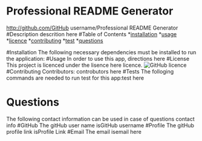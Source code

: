 # Professional README Generator
  http://github.com/GitHub username/Professional README Generator
  #Description
  descrition here
  #Table of Contents 
  *[installation](#installation)
  *[usage](#usage)
  *[licence](#licence)
  *[contributing](#contributing)
  *[test](#test)
  *[questions](#questions)
  
  #Installation 
 The following necessary dependencies must be installed to run the application:
  #Usage 
  In order to use this app, directions here
  #License
  This project is licenced under the lisence here licence.
  ![GitHub licence](http://img.shields.io/badge/licence-MIT-blue.svg)
  #Contributing
  Contributors: controbutors here
  #Tests
  The folloging commands are needed to run test for this app:test here
  # Questions
  The following contact information can be used in case of questions contact info
  #GitHub 
  The gitHub user name isGitHub username
  #Profile
  The gitHub profile link isProfile Link
  #Email
  The email isemail here
  
  